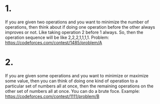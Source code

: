 # 1.
If you are given two operations and you want to minimize the number of
operations, then think about if doing one operation before the
other always improves or not. Like taking operation 2 before 1
always. So, then the operation sequence will be like 2,2,2,1,1,1,1.
Problem: https://codeforces.com/contest/1485/problem/A

# 2.
If you are given some operations and you want to minimize or maximize some
value, then you can think of doing one kind of operation to a particular
set of numbers all at once, then the remaining operations on the other set
of numbers all at once. You can do a brute foce.
Example:
https://codeforces.com/contest/1111/problem/B